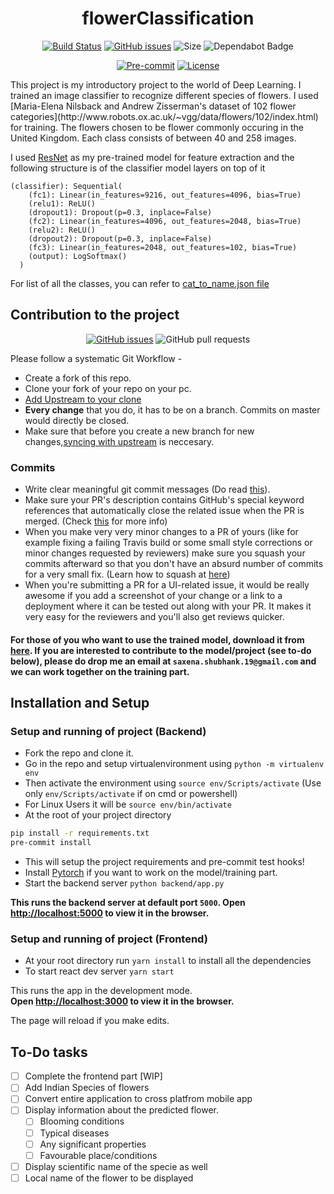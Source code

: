 <div align="center">
<h1>flowerClassification</h1>

[![Build Status](https://travis-ci.org/shubhank-saxena/flowerClassification.svg?branch=master)](https://travis-ci.org/github/shubhank-saxena/flowerClassification) [![GitHub issues](https://img.shields.io/github/issues/shubhank-saxena/flowerClassification?logo=github)](https://github.com/shubhank-saxena/flowerClassification/issues)
![Size](https://github-size-badge.herokuapp.com/shubhank-saxena/flowerClassification.svg) <a> <img src="https://badgen.net/dependabot/shubhank-saxena/My-Portfolio?icon=dependabot" alt="Dependabot Badge"></a>
<!-- ![Website](https://img.shields.io/website?down_color=lightgrey&down_message=crap%21&up_color=blue&up_message=it%27s%20up&url=https%3A%2F%2Fshubhank.codes) --> 

[![Pre-commit](https://img.shields.io/badge/pre--commit-enabled-brightgreen?logo=pre-commit&logoColor=white)](https://github.com/shubhank-saxena/flowerClassification/blob/master/.pre-commit-config.yaml)
[![License](https://img.shields.io/github/license/shubhank-saxena/flowerClassification)](https://github.com/shubhank-saxena/flowerClassification/blob/master/LICENSE)
</div>
This project is my introductory project to the world of Deep Learning. I trained an image classifier to recognize different species of flowers. I used [Maria-Elena Nilsback and Andrew Zisserman's dataset of 102 flower categories](http://www.robots.ox.ac.uk/~vgg/data/flowers/102/index.html) for training. The flowers chosen to be flower commonly occuring in the United Kingdom. Each class consists of between 40 and 258 images.<br/>

I used [ResNet](https://arxiv.org/abs/1512.03385) as my pre-trained model for feature extraction and the following structure is of the classifier model layers on top of it 

```
(classifier): Sequential(
    (fc1): Linear(in_features=9216, out_features=4096, bias=True)
    (relu1): ReLU()
    (dropout1): Dropout(p=0.3, inplace=False)
    (fc2): Linear(in_features=4096, out_features=2048, bias=True)
    (relu2): ReLU()
    (dropout2): Dropout(p=0.3, inplace=False)
    (fc3): Linear(in_features=2048, out_features=102, bias=True)
    (output): LogSoftmax()
  )
```

For list of all the classes, you can refer to [cat_to_name.json file](https://github.com/shubhank-saxena/flowerClassification/blob/master/backend/cat_to_name.json)

## Contribution to the project

<div align="center">

[![GitHub issues](https://img.shields.io/github/issues/shubhank-saxena/flowerClassification?logo=github)](https://github.com/shubhank-saxena/flowerClassification/issues) ![GitHub pull requests](https://img.shields.io/github/issues-pr-raw/shubhank-saxena/flowerClassification?logo=git&logoColor=white)

</div>
Please follow a systematic Git Workflow -

- Create a fork of this repo.
- Clone your fork of your repo on your pc.
- [Add Upstream to your clone](https://help.github.com/en/github/collaborating-with-issues-and-pull-requests/configuring-a-remote-for-a-fork)
- **Every change** that you do, it has to be on a branch. Commits on master would directly be closed.
- Make sure that before you create a new branch for new changes,[syncing with upstream](https://help.github.com/en/github/collaborating-with-issues-and-pull-requests/syncing-a-fork) is neccesary.

### Commits

- Write clear meaningful git commit messages (Do read [this](http://chris.beams.io/posts/git-commit/)).
- Make sure your PR's description contains GitHub's special keyword references that automatically close the related issue when the PR is merged. (Check [this](https://github.com/blog/1506-closing-issues-via-pull-requests) for more info)
- When you make very very minor changes to a PR of yours (like for example fixing a failing Travis build or some small style corrections or minor changes requested by reviewers) make sure you squash your commits afterward so that you don't have an absurd number of commits for a very small fix. (Learn how to squash at [here](https://davidwalsh.name/squash-commits-git))
- When you're submitting a PR for a UI-related issue, it would be really awesome if you add a screenshot of your change or a link to a deployment where it can be tested out along with your PR. It makes it very easy for the reviewers and you'll also get reviews quicker.

#### For those of you who want to use the trained model, download it from [here](https://drive.google.com/file/d/1iDKgdryfb-icKX1NcTesC5LA8Q0pegex/view?usp=sharing). If you are interested to contribute to the model/project (see to-do below), please do drop me an email at `saxena.shubhank.19@gmail.com` and we can work together on the training part.

## Installation and Setup

### Setup and running of project (Backend)

- Fork the repo and clone it.
- Go in the repo and setup virtualenvironment using
  `python -m virtualenv env`
- Then activate the environment using
  `source env/Scripts/activate` (Use only `env/Scripts/activate` if on cmd or powershell)
- For Linux Users it will be `source env/bin/activate`
- At the root of your project directory <br>

```bash
pip install -r requirements.txt
pre-commit install
```

- This will setup the project requirements and pre-commit test hooks!
- Install [Pytorch](https://pytorch.org/) if you want to work on the model/training part.
- Start the backend server
  `python backend/app.py`
  
**This runs the backend server at default port `5000`.
  Open [http://localhost:5000](http://localhost:5000) to view it in the browser.**<br />

### Setup and running of project (Frontend)

- At your root directory run `yarn install` to install all the dependencies
- To start react dev server `yarn start`

This runs the app in the development mode.<br />
**Open [http://localhost:3000](http://localhost:3000) to view it in the browser.**

The page will reload if you make edits.<br />

## To-Do tasks
- [ ] Complete the frontend part [WIP]
- [ ] Add Indian Species of flowers
- [ ] Convert entire application to cross platfrom mobile app
- [ ] Display information about the predicted flower.
  - [ ] Blooming conditions
  - [ ] Typical diseases
  - [ ] Any significant properties
  - [ ] Favourable place/conditions
- [ ] Display scientific name of the specie as well
- [ ] Local name of the flower to be displayed
